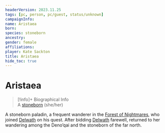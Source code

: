```yaml
---
headerVersion: 2023.11.25
tags: [pc, person, pc/guest, status/unknown]
campaignInfo:
name: Aristaea
born:
species: stoneborn
ancestry:
gender: female
affiliations:
player: Kate Sackton
title: Aristaea
hide_toc: true
---
```

# Aristaea
>[!info]+ Biographical Info  
> A [stoneborn](<../../../../species/children-of-the-embodied-gods/stoneborn/stoneborn.md>) (she/her)

A stoneborn paladin, a frequent wanderer in the [Forest of Nightmares](<../../../../gazetteer/far-north/forest-of-nightmares.md>), who joined [Delwath](<../delwath.md>) on his quest. After bidding [Delwath](<../delwath.md>) farewell, returned to her wandering among the Deno’qai and the stoneborn of the far north.
